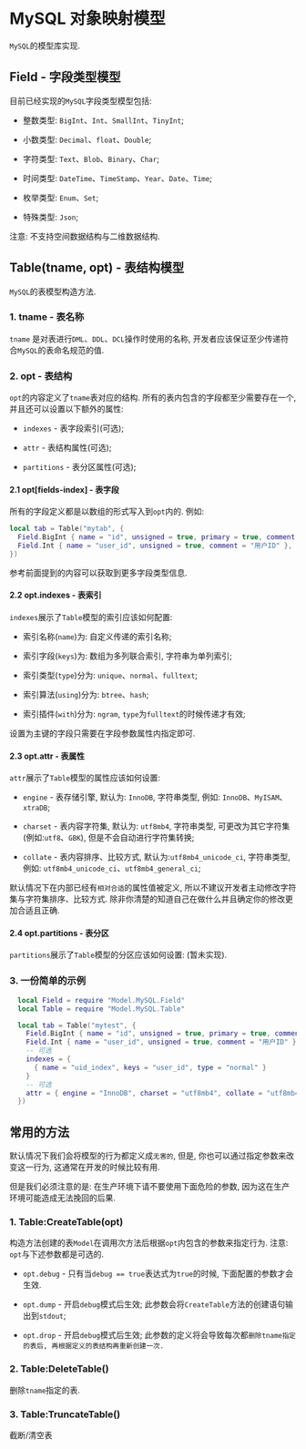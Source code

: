 # MySQL 对象映射模型

  `MySQL`的模型库实现.

## Field - 字段类型模型

  目前已经实现的`MySQL`字段类型模型包括:

  * 整数类型: `BigInt`、`Int`、`SmallInt`、`TinyInt`;

  * 小数类型: `Decimal`、`float`、`Double`;

  * 字符类型: `Text`、`Blob`、`Binary`、`Char`;

  * 时间类型: `DateTime`、`TimeStamp`、`Year`、`Date`、`Time`;

  * 枚举类型: `Enum`、`Set`;

  * 特殊类型: `Json`;

  注意: 不支持空间数据结构与二维数据结构.

## Table(tname, opt) - 表结构模型

  `MySQL`的表模型构造方法.

### 1. tname - 表名称

  `tname` 是对表进行`DML`、`DDL`、`DCL`操作时使用的名称, 开发者应该保证至少传递符合`MySQL`的表命名规范的值.

### 2. opt  - 表结构

  `opt`的内容定义了`tname`表对应的结构. 所有的表内包含的字段都至少需要存在一个, 并且还可以设置以下额外的属性:

  * `indexes` - 表字段索引(可选);

  * `attr` - 表结构属性(可选);

  * `partitions` - 表分区属性(可选);

#### 2.1 opt[fields-index] - 表字段

  所有的字段定义都是以数组的形式写入到`opt`内的. 例如:

```lua
local tab = Table("mytab", {
  Field.BigInt { name = "id", unsigned = true, primary = true, comment = "自增ID"},
  Field.Int { name = "user_id", unsigned = true, comment = "用户ID" },
})
```

  参考前面提到的内容可以获取到更多字段类型信息.

#### 2.2 opt.indexes - 表索引

  `indexes`展示了`Table`模型的索引应该如何配置:
  
  * 索引名称(`name`)为: 自定义传递的索引名称;

  * 索引字段(`keys`)为: 数组为多列联合索引, 字符串为单列索引;
  
  * 索引类型(`type`)分为: `unique`、`normal`、`fulltext`;

  * 索引算法(`using`)分为: `btree`、`hash`;

  * 索引插件(`with`)分为: `ngram`, `type`为`fulltext`的时候传递才有效;

  设置为主键的字段只需要在字段参数属性内指定即可.

#### 2.3 opt.attr - 表属性

  `attr`展示了`Table`模型的属性应该如何设置:

  * `engine`  - 表存储引擎, 默认为: `InnoDB`, 字符串类型, 例如: `InnoDB`、`MyISAM`、`xtraDB`;

  * `charset` - 表内容字符集, 默认为: `utf8mb4`, 字符串类型, 可更改为其它字符集(例如:`utf8`、`GBK`), 但是不会自动进行字符集转换;

  * `collate` - 表内容排序、比较方式, 默认为:`utf8mb4_unicode_ci`, 字符串类型, 例如: `utf8mb4_unicode_ci`、`utf8mb4_general_ci`;

  默认情况下在内部已经有`相对合适`的属性值被定义, 所以不建议开发者主动修改字符集与字符集排序、比较方式. 除非你清楚的知道自己在做什么并且确定你的修改更加合适且正确.

#### 2.4 opt.partitions - 表分区

  `partitions`展示了`Table`模型的分区应该如何设置: (暂未实现).

### 3. 一份简单的示例

```lua
  local Field = require "Model.MySQL.Field"
  local Table = require "Model.MySQL.Table"

  local tab = Table("mytest", {
    Field.BigInt { name = "id", unsigned = true, primary = true, comment = "自增ID"},
    Field.Int { name = "user_id", unsigned = true, comment = "用户ID" },
    -- 可选
    indexes = {
      { name = "uid_index", keys = "user_id", type = "normal" }
    }
    -- 可选
    attr = { engine = "InnoDB", charset = "utf8mb4", collate = "utf8mb4_unicode_ci" },
  })
```

## 常用的方法

  默认情况下我们会将模型的行为都定义成`无害的`, 但是, 你也可以通过指定参数来改变这一行为, 这通常在开发的时候比较有用.

  但是我们必须注意的是: 在生产环境下请不要使用下面危险的参数, 因为这在生产环境可能造成无法挽回的后果.

### 1. Table:CreateTable(opt)

  构造方法创建的表`Model`在调用次方法后根据`opt`内包含的参数来指定行为. 注意: `opt`与下述参数都是可选的.

  * `opt.debug` - 只有当`debug == true`表达式为`true`的时候, 下面配置的参数才会生效.

  * `opt.dump` - 开启`debug`模式后生效; 此参数会将`CreateTable`方法的创建语句输出到`stdout`;

  * `opt.drop` - 开启`debug`模式后生效; 此参数的定义将会导致每次都`删除tname指定的表后, 再根据定义的表结构再重新创建一次.`

### 2. Table:DeleteTable()

  删除`tname`指定的表.

### 3. Table:TruncateTable()

  截断/清空表

